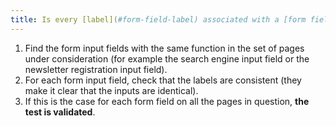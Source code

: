 ```yaml
---
title: Is every [label](#form-field-label) associated with a [form field](#form-input-field) having the same function and repeated in a set of pages [consistent](#consistent-labels)
---
```


1. Find the form input fields with the same function in the set of pages under consideration (for example the search engine input field or the newsletter registration input field).
2. For each form input field, check that the labels are consistent (they make it clear that the inputs are identical).
3. If this is the case for each form field on all the pages in question, **the test is validated**.
